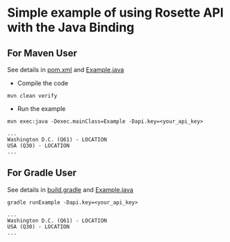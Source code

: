 # Simple example of using Rosette API with the Java Binding

## For Maven User

See details in [pom.xml](pom.xml) and [Example.java](src/main/java/Example.java)

- Compile the code

```
mvn clean verify
```

- Run the example

```
mvn exec:java -Dexec.mainClass=Example -Dapi.key=<your_api_key>

...
Washington D.C. (Q61) - LOCATION
USA (Q30) - LOCATION
...
```

## For Gradle User

See details in [build.gradle](build.gradle) and [Example.java](src/main/java/Example.java)

```
gradle runExample -Dapi.key=<your_api_key>

...
Washington D.C. (Q61) - LOCATION
USA (Q30) - LOCATION
...
```


